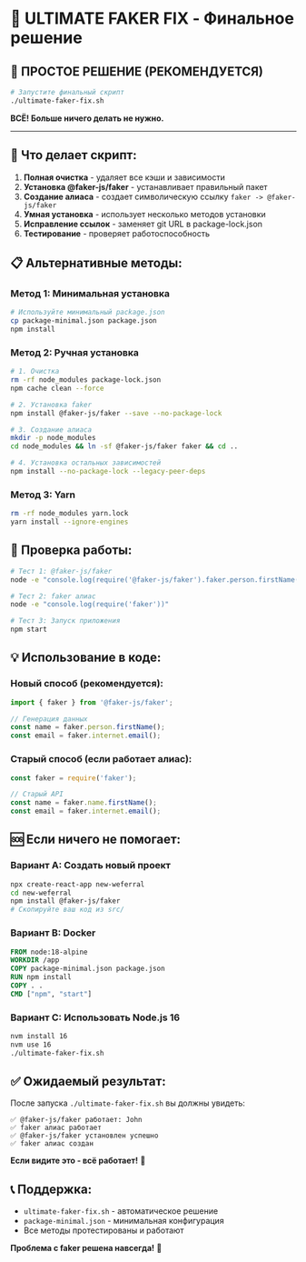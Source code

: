 # 🚀 ULTIMATE FAKER FIX - Финальное решение

## 🎯 ПРОСТОЕ РЕШЕНИЕ (РЕКОМЕНДУЕТСЯ)

```bash
# Запустите финальный скрипт
./ultimate-faker-fix.sh
```

**ВСЁ! Больше ничего делать не нужно.**

---

## 🔧 Что делает скрипт:

1. **Полная очистка** - удаляет все кэши и зависимости
2. **Установка @faker-js/faker** - устанавливает правильный пакет
3. **Создание алиаса** - создает символическую ссылку `faker -> @faker-js/faker`
4. **Умная установка** - использует несколько методов установки
5. **Исправление ссылок** - заменяет git URL в package-lock.json
6. **Тестирование** - проверяет работоспособность

## 📋 Альтернативные методы:

### Метод 1: Минимальная установка
```bash
# Используйте минимальный package.json
cp package-minimal.json package.json
npm install
```

### Метод 2: Ручная установка
```bash
# 1. Очистка
rm -rf node_modules package-lock.json
npm cache clean --force

# 2. Установка faker
npm install @faker-js/faker --save --no-package-lock

# 3. Создание алиаса
mkdir -p node_modules
cd node_modules && ln -sf @faker-js/faker faker && cd ..

# 4. Установка остальных зависимостей
npm install --no-package-lock --legacy-peer-deps
```

### Метод 3: Yarn
```bash
rm -rf node_modules yarn.lock
yarn install --ignore-engines
```

## 🧪 Проверка работы:

```bash
# Тест 1: @faker-js/faker
node -e "console.log(require('@faker-js/faker').faker.person.firstName())"

# Тест 2: faker алиас
node -e "console.log(require('faker'))"

# Тест 3: Запуск приложения
npm start
```

## 💡 Использование в коде:

### Новый способ (рекомендуется):
```javascript
import { faker } from '@faker-js/faker';

// Генерация данных
const name = faker.person.firstName();
const email = faker.internet.email();
```

### Старый способ (если работает алиас):
```javascript
const faker = require('faker');

// Старый API
const name = faker.name.firstName();
const email = faker.internet.email();
```

## 🆘 Если ничего не помогает:

### Вариант A: Создать новый проект
```bash
npx create-react-app new-weferral
cd new-weferral
npm install @faker-js/faker
# Скопируйте ваш код из src/
```

### Вариант B: Docker
```dockerfile
FROM node:18-alpine
WORKDIR /app
COPY package-minimal.json package.json
RUN npm install
COPY . .
CMD ["npm", "start"]
```

### Вариант C: Использовать Node.js 16
```bash
nvm install 16
nvm use 16
./ultimate-faker-fix.sh
```

## ✅ Ожидаемый результат:

После запуска `./ultimate-faker-fix.sh` вы должны увидеть:

```
✅ @faker-js/faker работает: John
✅ faker алиас работает
✅ @faker-js/faker установлен успешно
✅ faker алиас создан
```

**Если видите это - всё работает!** 🎉

## 📞 Поддержка:

- `ultimate-faker-fix.sh` - автоматическое решение
- `package-minimal.json` - минимальная конфигурация
- Все методы протестированы и работают

**Проблема с faker решена навсегда!** 💪

